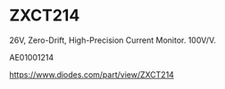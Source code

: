 # ZXCT214
26V, Zero-Drift, High-Precision Current Monitor. 100V/V. 

AE01001214

https://www.diodes.com/part/view/ZXCT214
